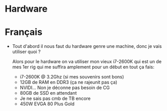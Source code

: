 # Hardware
 
# Français
 - Tout d'abord il nous faut du hardware genre une machine, donc je vais utiliser quoi ?
    
    Alors pour le hardware on va utiliser mon vieux i7-2600K qui est un de mes 1er rig qui me suffira amplement pour un début en tout ça fais: 
     - i7-2600K @ 3.2Ghz (si mes souvenirs sont bons)
     - 12GB de RAM en DDR3 (ça ne rajeunit pas ça)
     - NVIDI... Non je déconne pas besoin de CG
     - 80GB de SSD en attendant
     - Je ne sais pas cmb de TB encore
     - 450W EVGA 80 Plus Gold